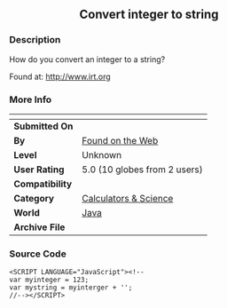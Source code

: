 ﻿<div align="center">

## Convert integer to string


</div>

### Description

How do you convert an integer to a string?

Found at: http://www.irt.org
 
### More Info
 


<span>             |<span>
---                |---
**Submitted On**   |
**By**             |[Found on the Web](https://github.com/Planet-Source-Code/PSCIndex/blob/master/ByAuthor/found-on-the-web.md)
**Level**          |Unknown
**User Rating**    |5.0 (10 globes from 2 users)
**Compatibility**  |
**Category**       |[Calculators & Science](https://github.com/Planet-Source-Code/PSCIndex/blob/master/ByCategory/calculators-science__2-71.md)
**World**          |[Java](https://github.com/Planet-Source-Code/PSCIndex/blob/master/ByWorld/java.md)
**Archive File**   |[](https://github.com/Planet-Source-Code/found-on-the-web-convert-integer-to-string__2-209/archive/master.zip)





### Source Code

```
<SCRIPT LANGUAGE="JavaScript"><!--
var myinteger = 123;
var mystring = myinterger + '';
//--></SCRIPT>
```


